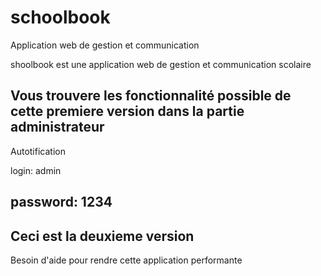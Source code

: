 # schoolbook
Application web de gestion et communication

shoolbook est une application web de gestion et communication scolaire

Vous trouvere les fonctionnalité possible de cette premiere version dans la partie administrateur
--------------------------------------------------------------------------------
Autotification

login: admin

password: 1234
--------------------------------------------------------------------------------
Ceci est la deuxieme version 
--------------------------------------------------------------------------------
Besoin d'aide pour rendre cette application performante
